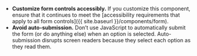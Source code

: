 - **Customize form controls accessibly.** If you customize this component, ensure that it continues to meet the [accessibility requirements that apply to all form controls]({{ site.baseurl }}/components/form).
- **Avoid auto-submission.** Don’t use JavaScript to automatically submit the form (or do anything else) when an option is selected. Auto-submission disrupts screen readers because they select each option as they read them.